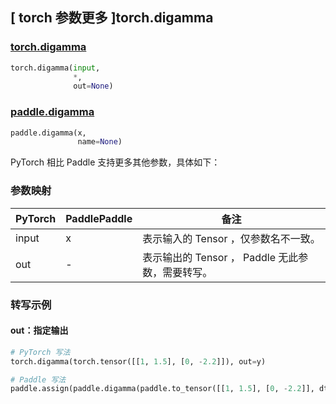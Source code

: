 ## [ torch 参数更多 ]torch.digamma
### [torch.digamma](https://pytorch.org/docs/stable/generated/torch.digamma.html?highlight=torch+digamma#torch.digamma)
```python
torch.digamma(input,
              *,
              out=None)
```

### [paddle.digamma](https://www.paddlepaddle.org.cn/documentation/docs/zh/develop/api/paddle/digamma_cn.html)
```python
paddle.digamma(x,
               name=None)
```

PyTorch 相比 Paddle 支持更多其他参数，具体如下：
### 参数映射

| PyTorch       | PaddlePaddle | 备注                                                   |
| ------------- | ------------ | ------------------------------------------------------ |
|  input  |  x  | 表示输入的 Tensor ，仅参数名不一致。  |
|  out  | -  | 表示输出的 Tensor ， Paddle 无此参数，需要转写。    |

### 转写示例
#### out：指定输出
```python
# PyTorch 写法
torch.digamma(torch.tensor([[1, 1.5], [0, -2.2]]), out=y)

# Paddle 写法
paddle.assign(paddle.digamma(paddle.to_tensor([[1, 1.5], [0, -2.2]], dtype='float32')), y)
```
